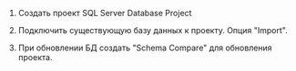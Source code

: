 1. Создать проект SQL Server Database Project

2. Подключить существующую базу данных к проекту. Опция "Import".

3. При обновлении БД создать "Schema Compare" для обновления проекта.